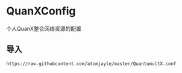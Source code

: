 # QuanXConfig
个人QuanX整合网络资源的配置

## 导入
```
https://raw.githubcontent.com/atomjayle/master/QuantumultX.conf
```
